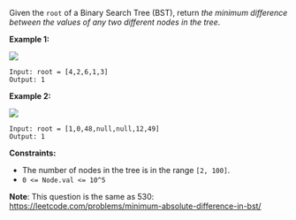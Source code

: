 Given the `root` of a Binary Search Tree (BST), return *the minimum difference between the values of any two different nodes in the tree*.

**Example 1:**

![](https://assets.leetcode.com/uploads/2021/02/05/bst1.jpg)

```
Input: root = [4,2,6,1,3]
Output: 1
```
**Example 2:**

![](https://assets.leetcode.com/uploads/2021/02/05/bst2.jpg)

```
Input: root = [1,0,48,null,null,12,49]
Output: 1
```
**Constraints:**
- The number of nodes in the tree is in the range `[2, 100]`.
- `0 <= Node.val <= 10^5`

**Note**: This question is the same as 530: https://leetcode.com/problems/minimum-absolute-difference-in-bst/